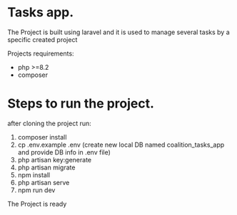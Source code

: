 # Tasks app.

The Project is built using laravel and it is used to manage several tasks by a specific created project

Projects requirements:
  - php >=8.2 
  - composer

Steps to run the project.
=========================

after cloning the project run:
1. composer install
2. cp .env.example .env (create new local DB named coalition_tasks_app and provide DB info in .env file)
3. php artisan key:generate
4. php artisan migrate
5. npm install
6. php artisan serve
7. npm run dev

The Project is ready
